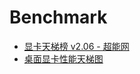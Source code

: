 # Benchmark
- [显卡天梯榜 v2.06 - 超能网](https://topic.expreview.com/GPU/)
- [桌面显卡性能天梯图](https://www.mydrivers.com/zhuanti/tianti/gpu/index.html)
